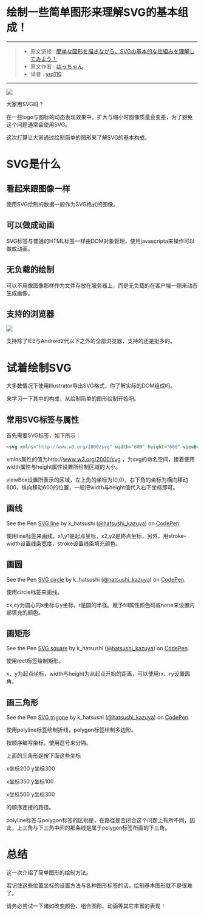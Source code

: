 # 绘制一些简单图形来理解SVG的基本组成！
***

> * 原文链接 : [簡単な図形を描きながら、SVGの基本的な仕組みを理解してみよう！](https://liginc.co.jp/300610)
> * 原文作者 : [はっちゃん](https://liginc.co.jp/member/member_detail?user=kazuya)
> * 译者 : [yrq110](https://github.com/yrq110)

***

![](https://cdn.liginc.co.jp/wp-content/uploads/2016/09/147462935997857200_26-1310x874.png)

大家用SVG吗？

在一些logo与图标的动态表现效果中，扩大与缩小时图像质量会变差，为了避免这个问题通常会使用SVG。

这次打算让大家通过绘制简单的图形来了解SVG的基本构成。

# SVG是什么

## 看起来跟图像一样

使用SVG绘制的数据一般作为SVG格式的图像。

## 可以做成动画

SVG标签与普通的HTML标签一样由DOM对象管理，使用javascripta来操作可以做成动画。

## 无负载的绘制

可以不用像图像那样作为文件存放在服务器上，而是无负载的在客户端一侧来动态生成画像。

## 支持的浏览器

![](https://cdn.liginc.co.jp/wp-content/uploads/2016/08/ce5791a4c7b3c5cf05340237cbf64ebd.png)

支持除了IE8与Android2代以下之外的全部浏览器，支持的还是挺多的。

# 试着绘制SVG

大多数情况下使用Illustrator导出SVG格式，你了解实际的DOM组成吗。

来学习一下其中的构成，从绘制简单的图形绘制开始吧。

## 常用SVG标签与属性

首先需要SVG标签，如下所示：

```html
<svg xmlns="http://www.w3.org/2000/svg" width="600" height="600" viewBox="0 0 600 600">
```

xmlns属性的值为http://www.w3.org/2000/svg ，为svg的命名空间，接着使用width属性与height属性设置所绘制区域的大小。

viewBox设置所表示的区域，左上角的坐标为(0,0)，右下角的坐标为横向移动600，纵向移动600的位置，一般把width与height值代入右下坐标即可。

## 画线

<p data-height="265" data-theme-id="0" data-slug-hash="rLkYxm" data-default-tab="html,result" data-user="hatsushi_kazuya" data-embed-version="2" class="codepen">See the Pen <a href="http://codepen.io/hatsushi_kazuya/pen/rLkYxm/">SVG line</a> by k_hatsushi (<a href="http://codepen.io/hatsushi_kazuya">@hatsushi_kazuya</a>) on <a href="http://codepen.io">CodePen</a>.</p>
<script async src="//assets.codepen.io/assets/embed/ei.js"></script>

使用line标签来画线。x1,y1是起点坐标，x2,y2是终点坐标，另外，用stroke-width设置线条宽度，stroke设置线条填充颜色。

## 画圆

<p data-height="265" data-theme-id="0" data-slug-hash="Krxyra" data-default-tab="html,result" data-user="hatsushi_kazuya" data-embed-version="2" class="codepen">See the Pen <a href="http://codepen.io/hatsushi_kazuya/pen/Krxyra/">SVG circle</a> by k_hatsushi (<a href="http://codepen.io/hatsushi_kazuya">@hatsushi_kazuya</a>) on <a href="http://codepen.io">CodePen</a>.</p>
<script async src="//assets.codepen.io/assets/embed/ei.js"></script>

使用circle标签来画线。

cx,cy为圆心的x坐标与y坐标，r是圆的半径。赋予fill属性颜色码或none来设置内部填充的颜色。

## 画矩形

<p data-height="265" data-theme-id="0" data-slug-hash="dXqkrw" data-default-tab="html,result" data-user="hatsushi_kazuya" data-embed-version="2" class="codepen">See the Pen <a href="http://codepen.io/hatsushi_kazuya/pen/dXqkrw/">SVG  square</a> by k_hatsushi (<a href="http://codepen.io/hatsushi_kazuya">@hatsushi_kazuya</a>) on <a href="http://codepen.io">CodePen</a>.</p>
<script async src="//assets.codepen.io/assets/embed/ei.js"></script>

使用rect标签绘制矩形。

x、y为起点坐标，width与height为从起点开始的距离，可以使用rx、ry设置圆角。

## 画三角形

<p data-height="265" data-theme-id="0" data-slug-hash="bZxYwE" data-default-tab="html,result" data-user="hatsushi_kazuya" data-embed-version="2" class="codepen">See the Pen <a href="http://codepen.io/hatsushi_kazuya/pen/bZxYwE/">SVG trigone</a> by k_hatsushi (<a href="http://codepen.io/hatsushi_kazuya">@hatsushi_kazuya</a>) on <a href="http://codepen.io">CodePen</a>.</p>
<script async src="//assets.codepen.io/assets/embed/ei.js"></script>

使用polyline标签绘制折线，polygon标签绘制多边形。

按顺序编写坐标，使用逗号来分隔。

上面的三角形是按下面这些坐标

x坐标200 y坐标300

x坐标350 y坐标100

x坐标500 y坐标300

的顺序连接的路径。

polyline标签与polygon标签的区别是，在路径是否闭合这个问题上有所不同，因此，上三角与下三角中间的那条线是属于polygon标签所画的下三角。

# 总结

这一次介绍了简单图形的绘制方法。

若记住这些位置坐标的设置方法与各种图形标签的话，绘制基本图形就不是很难了。

请务必尝试一下诸如改变颜色、组合图形、动画等其它丰富的表现！
